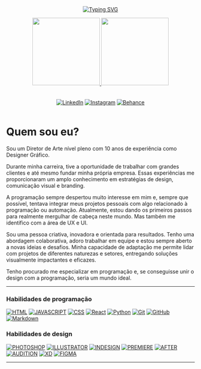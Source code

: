 <div style="padding: 13px"><a href="https://github.com/leomaciel14"></a></div>

<div align="center" style="display: grid; grid-template-rows: auto auto auto; ">
<a href="https://github.com/leomaciel14">

![Typing SVG](https://readme-typing-svg.herokuapp.com?font=Fira+Code&size=20&pause=1000&color=AA42F7&width=435&lines=Oi+DEV!+Seja+bem-vindo+ao+meu+perfil+GitHub!;Prazer%2C+meu+nome+%C3%A9+Leonardo+Maciel.)

<img height="180em" src="https://github-readme-stats.vercel.app/api?username=leomaciel14&theme=transparent&bg_color=000&border_color=AA42F7&show_icons=true&icon_color=AA42F7&title_color=AA42F7&text_color=FFF"/>
<img height="180em" src="https://github-readme-stats-git-masterrstaa-rickstaa.vercel.app/api/top-langs/?username=leomaciel14&layout=compact&bg_color=000&border_color=AA42F7&title_color=AA42F7&text_color=FFF"/>

<div style="margin-top: 20px">

[![LinkedIn](https://img.shields.io/badge/-LinkedIn-000?style=for-the-badge&logo=linkedin&logoColor=AA42F7)](https://www.linkedin.com/in/leonardo-boeira-maciel/)
[![Instagram](https://img.shields.io/badge/-Instagram-000?style=for-the-badge&logo=instagram&logoColor=AA42F7)](https://www.instagram.com/leo_maciel/)
[![Behance](https://img.shields.io/badge/-Behance-000?style=for-the-badge&logo=behance&logoColor=AA42F7)](https://www.behance.net/Leonardo-Maciel/)</div>
</a></div>

# Quem sou eu?
Sou um Diretor de Arte nível pleno com 10 anos de experiência como Designer Gráfico. 

Durante minha carreira, tive a oportunidade de trabalhar com grandes clientes e até mesmo fundar minha própria empresa. Essas experiências me proporcionaram um amplo conhecimento em estratégias de design, comunicação visual e branding.

A programação sempre despertou muito interesse em mim e, sempre que possível, tentava integrar meus projetos pessoais com algo relacionado à programação ou automação. Atualmente, estou dando os primeiros passos para realmente mergulhar de cabeça neste mundo. Mas também me identifico com a área de UX e UI.

Sou uma pessoa criativa, inovadora e orientada para resultados. Tenho uma abordagem colaborativa, adoro trabalhar em equipe e estou sempre aberto a novas ideias e desafios. Minha capacidade de adaptação me permite lidar com projetos de diferentes naturezas e setores, entregando soluções visualmente impactantes e eficazes.

Tenho procurado me especializar em programação e, se conseguisse unir o design com a programação, seria um mundo ideal.

---

### Habilidades de programação
[![HTML](https://img.shields.io/badge/HTML-000?style=for-the-badge&logo=html5&logoColor=AA42F7)](https://github.com/leomaciel14) 
[![JAVASCRIPT](https://img.shields.io/badge/Java%20Script-000?style=for-the-badge&logo=javascript&logoColor=AA42F7)](https://github.com/leomaciel14) 
[![CSS](https://img.shields.io/badge/CSS-000?style=for-the-badge&logo=css3&logoColor=AA42F7)](https://github.com/leomaciel14) 
[![React](https://img.shields.io/badge/React-000?style=for-the-badge&logo=react&logoColor=AA42F7)](https://github.com/leomaciel14) 
[![Python](https://img.shields.io/badge/Python-000?style=for-the-badge&logo=Python&logoColor=AA42F7)](https://github.com/leomaciel14) 
[![Git](https://img.shields.io/badge/Git-000?style=for-the-badge&logo=git&logoColor=AA42F7)](https://github.com/leomaciel14) 
[![GitHub](https://img.shields.io/badge/GitHub-000?style=for-the-badge&logo=github&logoColor=AA42F7)](https://github.com/leomaciel14)
[![Markdown](https://img.shields.io/badge/Markdown-000?style=for-the-badge&logo=markdown&logoColor=AA42F7)](https://github.com/leomaciel14)

### Habilidades de design
[![PHOTOSHOP](https://img.shields.io/badge/PHOTOSHOP-000?style=for-the-badge&logo=adobephotoshop&logoColor=AA42F7)](https://github.com/leomaciel14) 
[![ILLUSTRATOR](https://img.shields.io/badge/ILLUSTRATOR-000?style=for-the-badge&logo=ADOBEILLUSTRATOR&logoColor=AA42F7)](https://github.com/leomaciel14) 
[![INDESIGN](https://img.shields.io/badge/INDESIGN-000?style=for-the-badge&logo=ADOBEINDESIGN&logoColor=AA42F7)](https://github.com/leomaciel14)
[![PREMIERE](https://img.shields.io/badge/PREMIERE-000?style=for-the-badge&logo=ADOBEPREMIEREPRO&logoColor=AA42F7)](https://github.com/leomaciel14) 
[![AFTER](https://img.shields.io/badge/AFTER%20EFFECTS-000?style=for-the-badge&logo=adobeaftereffects&logoColor=AA42F7)](https://github.com/leomaciel14) 
[![AUDITION](https://img.shields.io/badge/AUDITION-000?style=for-the-badge&logo=ADOBEAUDITION&logoColor=AA42F7)](https://github.com/leomaciel14) 
[![XD](https://img.shields.io/badge/XD-000?style=for-the-badge&logo=ADOBEXD&logoColor=AA42F7)](https://github.com/leomaciel14) 
[![FIGMA](https://img.shields.io/badge/FIGMA-000?style=for-the-badge&logo=FIGMA&logoColor=AA42F7)](https://github.com/leomaciel14) 

---
